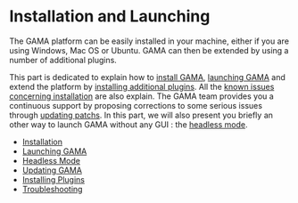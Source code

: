 # Installation and Launching

The GAMA platform can be easily installed in your machine, either if you are using Windows, Mac OS or Ubuntu. GAMA can then be extended by using a number of additional plugins.

This part is dedicated to explain how to [install GAMA](Installation), [launching GAMA](Launching) and extend the platform by [installing additional plugins](InstallingPlugins). All the [known issues concerning installation](Troubleshooting) are also explain. The GAMA team provides you a continuous support by proposing corrections to some serious issues through [updating patchs](Updating). In this part, we will also present you briefly an other way to launch GAMA without any GUI : the [headless mode](Headless).

* [Installation](Installation)
* [Launching GAMA](Launching)
* [Headless Mode](Headless)
* [Updating GAMA](Updating)
* [Installing Plugins](InstallingPlugins)
* [Troubleshooting](Troubleshooting)